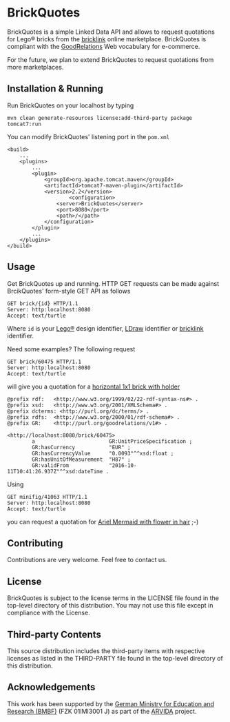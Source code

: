 # BrickQuotes
BrickQuotes is a simple Linked Data API and allows to request quotations for Lego® bricks from the [bricklink](http://www.bricklink.com) online marketplace.
BrickQuotes is compliant with the [GoodRelations](http://www.heppnetz.de/projects/goodrelations/) Web vocabulary for e-commerce.

For the future, we plan to extend BrickQuotes to request quotations from more marketplaces.

## Installation & Running
Run BrickQuotes on your localhost by typing
```
mvn clean generate-resources license:add-third-party package tomcat7:run
```

You can modify BrickQuotes' listening port in the `pom.xml`
```
<build>
	...
	<plugins>
		...
		<plugin>
			<groupId>org.apache.tomcat.maven</groupId>
			<artifactId>tomcat7-maven-plugin</artifactId>
			<version>2.2</version>  	
            		<configuration>
				<server>BrickQuotes</server>
				<port>8080</port>
				<path>/</path>
			</configuration>
		</plugin>
		...
	</plugins>
</build>
```

## Usage
Get BrickQuotes up and running. HTTP GET requests can be made against BrcikQuotes' form-style GET API as follows
```
GET brick/{id} HTTP/1.1
Server: http:localhost:8080
Accept: text/turtle
```
Where `id` is your [Lego®](http://www.lego.com/) design identifier, [LDraw](http://www.ldraw.org/) identifier or [bricklink](http://bricklink.com/) identifier.

Need some examples? The following request 
```
GET brick/60475 HTTP/1.1
Server: http:localhost:8080
Accept: text/turtle
```
will give you a quotation for a [horizontal 1x1 brick with holder](https://sh-s7-live-s.legocdn.com/is/image/LEGOPCS/4533763_s1?$PABspin$)
```
@prefix rdf:   <http://www.w3.org/1999/02/22-rdf-syntax-ns#> .
@prefix xsd:   <http://www.w3.org/2001/XMLSchema#> .
@prefix dcterms: <http://purl.org/dc/terms/> .
@prefix rdfs:  <http://www.w3.org/2000/01/rdf-schema#> .
@prefix GR:    <http://purl.org/goodrelations/v1#> .

<http://localhost:8080/brick/60475>
        a                        GR:UnitPriceSpecification ;
        GR:hasCurrency           "EUR" ;
        GR:hasCurrencyValue      "0.0093"^^xsd:float ;
        GR:hasUnitOfMeasurement  "H87" ;
        GR:validFrom             "2016-10-11T10:41:26.937Z"^^xsd:dateTime .
```

Using
```
GET minifig/41063 HTTP/1.1
Server: http:localhost:8080
Accept: text/turtle
```
you can request a quotation for [Ariel Mermaid with flower in hair](http://img.bricklink.com/ItemImage/MN/0/dp014.png) ;-) 
 

## Contributing
Contributions are very welcome. Feel free to contact us.

## License
BrickQuotes is subject to the license terms in the LICENSE file found in the top-level directory of this distribution.
You may not use this file except in compliance with the License.

## Third-party Contents
This source distribution includes the third-party items with respective licenses as listed in the THIRD-PARTY file found in the top-level directory of this distribution.

## Acknowledgements
This work has been supported by the [German Ministry for Education and Research (BMBF)](http://www.bmbf.de/en/index.html) (FZK 01IMI3001 J) as part of the [ARVIDA](http://www.arvida.de/) project.